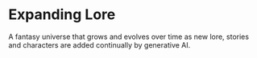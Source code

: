 # Expanding Lore

A fantasy universe that grows and evolves over time as new lore, stories and characters are added continually by generative AI.
